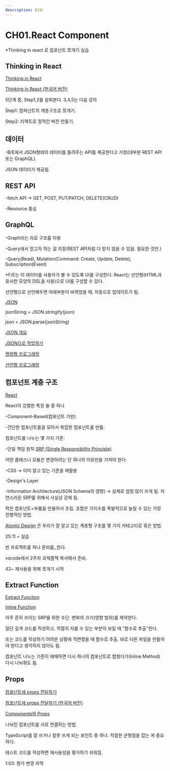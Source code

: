 ```yaml
---
description: 81분
---
```


# CH01.React Component

\*Thinking in react 로 컴포넌트 쪼개기 실습



## Thinking in React

[Thinking in React](https://react.dev/learn/thinking-in-react)&#x20;

[Thinking in React (한국어 버전)](https://ko.react.dev/learn/thinking-in-react)

5단계 중, Step1,2를 살펴본다. 3,4,5는 다음 강의

Step1: 컴퍼넌트의 계층구조로 쪼개기.

Step2: 리액트로 정적인 버전 만들기.



## 데이터

\-B/E에서 JSON형태의 데이터를 돌려주는 API를 제공한다고 가정(대부분 REST API 또는 GraphQL).

JSON 데이터가 제공됨.



## REST API

\-fetch API -> GET, POST, PUT/PATCH, DELETE(CRUD)

\-Resource 중심



## GraphQL

\-Graph라는 자료 구조를 이용

\-Query에서 얻고자 하는 걸 지정(REST API처럼 다 받지 않을 수 있음. 필요한 것만.)

\-Query(Read), Mutation(Command: Create, Update, Delete), Subscription(Event)

\*F/E는 이 데이터를 사용자가 볼 수 있도록 UI를 구성한다. React는 선언형(HTML과 유사한 모양의 DSL을 사용)으로 UI를 구성할 수 있다.

선언형으로 선언해두면 아래부분이 바뀌었을 때, 자동으로 업데이트가 됨.

[JSON](https://ko.wikipedia.org/wiki/JSON)

jsonString = JSON.stringify(json)

json = JSON.parse(jsonString)

[JSON 개요](https://www.json.org/json-ko.html)

[JSON으로 작업하기](https://developer.mozilla.org/ko/docs/Learn/JavaScript/Objects/JSON)

[명령형 프로그래밍](https://ko.wikipedia.org/wiki/%EB%AA%85%EB%A0%B9%ED%98%95\_%ED%94%84%EB%A1%9C%EA%B7%B8%EB%9E%98%EB%B0%8D)

[선언형 프로그래밍](https://ko.wikipedia.org/wiki/%EC%84%A0%EC%96%B8%ED%98%95\_%ED%94%84%EB%A1%9C%EA%B7%B8%EB%9E%98%EB%B0%8D)



## 컴포넌트 계층 구조

[React](https://legacy.reactjs.org/)

React의 강렬한 특징 둘 중 하나

\-Component-Based(컴포넌트 기반)

\-간단한 컴포넌트들을 모아서 복잡한 컴포넌트를 만듦.

컴포넌트를 나누는 몇 가지 기준:

\-단일 책임 원칙 [SRP (Single Responsibility Principle)](https://ko.wikipedia.org/wiki/%EB%8B%A8%EC%9D%BC\_%EC%B1%85%EC%9E%84\_%EC%9B%90%EC%B9%99)

어떤 클래스나 모듈은 변경하려는 단 하나의 이유만을 가져야 한다.

\-CSS -> 이미 알고 있는 기준을 재활용

\-Design's Layer

\-Information Architecture(JSON Schema의 영향) -> 실제로 엄청 많이 쓰게 됨. 자연스러운 SRP를 위해서 사실상 강제 됨.

작은 컴포넌트=부품을 만들어서 조립. 조합은 가지수를 폭발적으로 늘릴 수 있는 가장 전형적인 방법.

[Atomic Design](https://bradfrost.com/blog/post/atomic-web-design/) 은 우리가 잘 알고 있는 계층형 구조를 몇 가지 카테고리로 묶은 방법.



25:11 \~  실습&#x20;

빈 프로젝트를 하나 준비를,,한다.&#x20;

vscode에서 2주차 과제플젝 복사해서 준비.

42\~ 재사용을 위해 쪼개기 시작



## Extract Function

[Extract Function](https://refactoring.com/catalog/extractFunction.html)

[Inline Function](https://refactoring.com/catalog/inlineFunction.html)

아주 흔히 쓰이는 SRP를 위한 수단. 변화의 크기(영향 범위)를 제약한다.

일단 길게 코드를 작성하고, 적절히 자를 수 있는 부분이 보일 때 "함수로 추출"한다.

또는 코드를 작성하기 어려운 상황에 직면했을 때 함수로 추출. 바로 다른 파일을 만들어야 한다고 생각하지 않아도 됨.

컴포넌트 나누는 기준이 애매하면 다시 하나의 컴포넌트로 합쳤다가(Inline Method) 다시 나눠줘도 됨.



## Props

[컴포넌트에 props 전달하기](https://react.dev/learn/passing-props-to-a-component)

[컴포넌트에 props 전달하기 (한국어 버전)](https://ko.react.dev/learn/passing-props-to-a-component)

[Components와 Props](https://ko.legacy.reactjs.org/docs/components-and-props.html)

나눠진 컴포넌트를 서로 연결하는 방법.

TypeScript를 잘 쓰거나 잘못 쓰게 되는 포인트 중 하나. 적절한 균형점을 잡는 게 중요하다.

테스트 코드를 작성하면 재사용성을 평가하기 쉬워짐.





1:03: 뭔가 변경 자막















